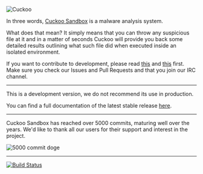 ![Cuckoo](http://cuckoosandbox.org/graphic/cuckoo.png)

In three words, [Cuckoo Sandbox](http://www.cuckoosandbox.org) is a malware analysis system.

What does that mean? It simply means that you can throw any suspicious file at it and in a matter of seconds Cuckoo will provide you back some detailed results outlining what such file did when executed inside an isolated environment.

If you want to contribute to development, please read [this](http://www.cuckoosandbox.org/development.html) and [this](http://www.cuckoofoundation.org/contribute) first. Make sure you check our Issues and Pull Requests and that you join our IRC channel.

<hr />

This is a development version, we do not recommend its use in production.

You can find a full documentation of the latest stable release [here](http://docs.cuckoosandbox.org).

<hr />

Cuckoo Sandbox has reached over 5000 commits, maturing well over the years.
We'd like to thank all our users for their support and interest in the project.

![5000 commit doge](http://cuckoo.sh/5000doge.jpg)

<hr />

[![Build Status](https://travis-ci.org/m-messiah/cuckoo.svg)](https://travis-ci.org/m-messiah/cuckoo)
